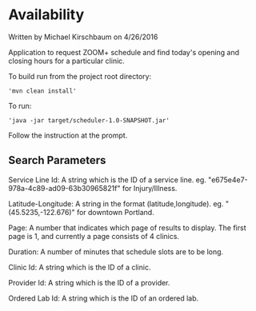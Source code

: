 # Availability

Written by Michael Kirschbaum on 4/26/2016

Application to request ZOOM+ schedule and find today's
opening and closing hours for a particular clinic.

To build run from the project root directory:

    'mvn clean install'

To run:

    'java -jar target/scheduler-1.0-SNAPSHOT.jar'

Follow the instruction at the prompt.

Search Parameters
--------------------
Service Line Id: A string which is the ID of a service line. eg. "e675e4e7-978a-4c89-ad09-63b30965821f" for Injury/Illness.

Latitude-Longitude: A string in the format (latitude,longitude). eg. "(45.5235,-122.676)" for downtown Portland.

Page: A number that indicates which page of results to display. The first page is 1, and currently a page consists of
4 clinics.

Duration: A number of minutes that schedule slots are to be long.

Clinic Id: A string which is the ID of a clinic.

Provider Id: A string which is the ID of a provider.

Ordered Lab Id: A string which is the ID of an ordered lab.
